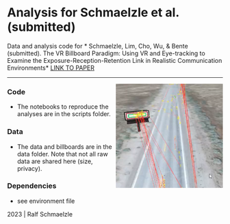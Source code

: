 Analysis for Schmaelzle et al. (submitted)
=============================================

Data and analysis code for * Schmaelzle, Lim, Cho, Wu, & Bente (submitted). The VR Billboard Paradigm: Using VR and Eye-tracking to Examine the Exposure-Reception-Retention Link in Realistic Communication Environments* [LINK TO PAPER](https://linkgoeshere)


***

<img align="right" width=250px src=data/explainer_fig.png> 


### Code

-   The notebooks to reproduce the analyses are in the scripts folder.


### Data

-   The data and billboards are in the data folder. Note that not all raw data are shared here (size, privacy).

### Dependencies

-   see environment file


2023 | Ralf Schmaelzle
